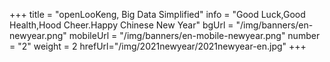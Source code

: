 +++
title = "openLooKeng, Big Data Simplified"
info = "Good Luck,Good Health,Hood Cheer.Happy Chinese New Year"
bgUrl = "/img/banners/en-newyear.png"
mobileUrl = "/img/banners/en-mobile-newyear.png"
number = "2"
weight =  2
hrefUrl="/img/2021newyear/2021newyear-en.jpg"
+++